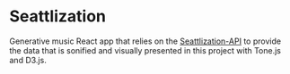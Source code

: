 # Seattlization
Generative music React app that relies on the [Seattlization-API](https://github.com/addisoncole/Seattlization-API "Seattlization-API") to provide the data that is sonified and visually presented in this project with Tone.js and D3.js.
